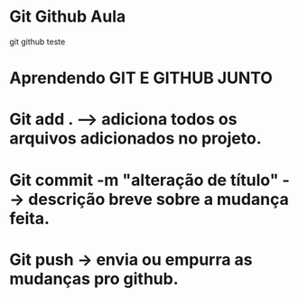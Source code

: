 # Git Github Aula
git github teste

# Aprendendo GIT E GITHUB JUNTO
# Git add . --> adiciona todos os arquivos adicionados no projeto.
# Git commit -m "alteração de título" --> descrição breve sobre a mudança feita.
# Git push -> envia ou empurra as mudanças pro github.